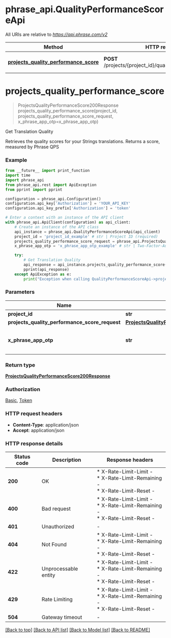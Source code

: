 # phrase_api.QualityPerformanceScoreApi

All URIs are relative to *https://api.phrase.com/v2*

Method | HTTP request | Description
------------- | ------------- | -------------
[**projects_quality_performance_score**](QualityPerformanceScoreApi.md#projects_quality_performance_score) | **POST** /projects/{project_id}/quality_performance_score | Get Translation Quality


# **projects_quality_performance_score**
> ProjectsQualityPerformanceScore200Response projects_quality_performance_score(project_id, projects_quality_performance_score_request, x_phrase_app_otp=x_phrase_app_otp)

Get Translation Quality

Retrieves the quality scores for your Strings translations. Returns a score, measured by Phrase QPS

### Example

```python
from __future__ import print_function
import time
import phrase_api
from phrase_api.rest import ApiException
from pprint import pprint

configuration = phrase_api.Configuration()
configuration.api_key['Authorization'] = 'YOUR_API_KEY'
configuration.api_key_prefix['Authorization'] = 'token'

# Enter a context with an instance of the API client
with phrase_api.ApiClient(configuration) as api_client:
    # Create an instance of the API class
    api_instance = phrase_api.QualityPerformanceScoreApi(api_client)
    project_id = 'project_id_example' # str | Project ID (required)
    projects_quality_performance_score_request = phrase_api.ProjectsQualityPerformanceScoreRequest() # ProjectsQualityPerformanceScoreRequest |  (required)
    x_phrase_app_otp = 'x_phrase_app_otp_example' # str | Two-Factor-Authentication token (optional)

    try:
        # Get Translation Quality
        api_response = api_instance.projects_quality_performance_score(project_id, projects_quality_performance_score_request, x_phrase_app_otp=x_phrase_app_otp)
        pprint(api_response)
    except ApiException as e:
        print("Exception when calling QualityPerformanceScoreApi->projects_quality_performance_score: %s\n" % e)
```


### Parameters

Name | Type | Description  | Notes
------------- | ------------- | ------------- | -------------
 **project_id** | **str**| Project ID | 
 **projects_quality_performance_score_request** | [**ProjectsQualityPerformanceScoreRequest**](ProjectsQualityPerformanceScoreRequest.md)|  | 
 **x_phrase_app_otp** | **str**| Two-Factor-Authentication token (optional) | [optional] 

### Return type

[**ProjectsQualityPerformanceScore200Response**](ProjectsQualityPerformanceScore200Response.md)

### Authorization

[Basic](../README.md#Basic), [Token](../README.md#Token)

### HTTP request headers

 - **Content-Type**: application/json
 - **Accept**: application/json

### HTTP response details
| Status code | Description | Response headers |
|-------------|-------------|------------------|
**200** | OK |  * X-Rate-Limit-Limit -  <br>  * X-Rate-Limit-Remaining -  <br>  * X-Rate-Limit-Reset -  <br>  |
**400** | Bad request |  * X-Rate-Limit-Limit -  <br>  * X-Rate-Limit-Remaining -  <br>  * X-Rate-Limit-Reset -  <br>  |
**401** | Unauthorized |  -  |
**404** | Not Found |  * X-Rate-Limit-Limit -  <br>  * X-Rate-Limit-Remaining -  <br>  * X-Rate-Limit-Reset -  <br>  |
**422** | Unprocessable entity |  * X-Rate-Limit-Limit -  <br>  * X-Rate-Limit-Remaining -  <br>  * X-Rate-Limit-Reset -  <br>  |
**429** | Rate Limiting |  * X-Rate-Limit-Limit -  <br>  * X-Rate-Limit-Remaining -  <br>  * X-Rate-Limit-Reset -  <br>  |
**504** | Gateway timeout |  -  |

[[Back to top]](#) [[Back to API list]](../README.md#documentation-for-api-endpoints) [[Back to Model list]](../README.md#documentation-for-models) [[Back to README]](../README.md)

